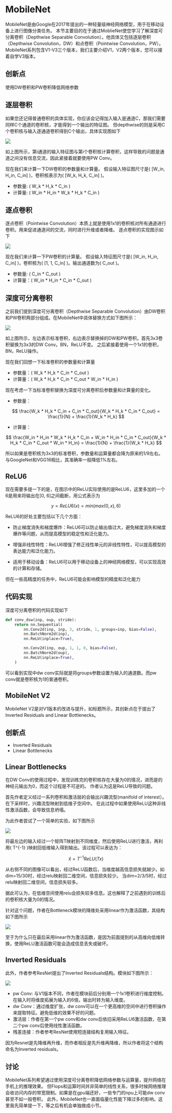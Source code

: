 # MobileNet

MobileNet是由Google在2017年提出的一种轻量级神经网络模型，用于在移动设备上进行图像分类任务。
本节主要目的在于通过MoblieNet使您学习了解深度可分离卷积（Depthwise Separable Convolution）。他具体又包括逐层卷积（Depthwise Convolution，DW）和点卷积（Pointwise Convolution，PW）。
MobileNet系列包含V1-V3三个版本，我们主要介绍V1，V2两个版本，您可以接着自学V3版本。

## 创新点

使用DW卷积和PW卷积降低网络参数

## 逐层卷积

如果您还记得普通卷积的具体实现，你应该会记得加入输入是通道C，那我们需要同样C个通道的卷积核，才能得到一个输出的特征图。
但depthwise的则是采用C个卷积核与输入逐通道卷积得到C个输出，具体实现图如下

![](../img/03/07/dwconv.png)

如上图所示，第i通道的输入特征图与第i个卷积核计算卷积，这样导致的问题是通道之间没有信息交流，因此紧接着就要使用PW Conv。

现在我们来计算一下DW卷积的参数量和计算量。
假设输入特征图尺寸是\( [W_in, H_in, C_in] \)，卷积核表示为\( [W_k, H_k, C_in] \)。

- 参数量: \( W_k * H_k * C_in \)
- 计算量: \( W_in * H_in * W_k * H_k * C_in \)

## 逐点卷积

逐点卷积（Pointwise Convolution）本质上就是使用1x1的卷积核对所有通道进行卷积。用来促进通道间的交流，同时进行升维或者降维。
逐点卷积的实现图示如下

![](../img/03/07/pwconv.png)

现在我们来计算一下PW卷积的计算量。
假设输入特征图尺寸是\( [W_in, H_in, C_in] \)，卷积核为\( [1, 1, C_in] \)。输出通道数为\( C_out \)。

- 参数量: \( C_in * C_out \)
- 计算量：\( W_in * H_in * C_in * C_out \)

## 深度可分离卷积

之前我们提到深度可分离卷积（Depthwise Separable Convolution）由DW卷积和PW卷积两部分组成。在MobileNet中具体替换方式如下图所示：

![](../img/03/07/dswconv.jpg)

如上图所示，左边表示标准卷积，右边表示替换掉的DW和PW卷积。首先3x3卷积替换为3x3的DW Conv。BN，ReLU不变。
之后紧接着使用一个1x1的卷积，BN，ReLU操作。

现在我们回想一下标准卷积的参数量和计算量

- 参数量：\( W_k * H_k * C_in * C_out \)
- 计算量：\( W_k * H_k * C_in * C_out * W_in * H_in \)

现在考虑一下当标准卷积替换为深度可分离卷积后参数量和计算量的变化。

- 参数量：

$$  \frac{W_k * H_k * C_in + C_in * C_out}{W_k * H_k * C_in * C_out} = \frac{1}{N} + \frac{1}{W_k * H_k}  $$

- 计算量：

$$  \frac{W_in * H_in * W_k * H_k * C_in + W_in * H_in * C_in * C_out}{W_k * H_k * C_in * C_out * W_in * H_in} = \frac{1}{N} + \frac{1}{W_k * H_k}  $$

所以如果是卷积核为3x3的标准卷积，参数量和运算量都会降为原来的1/9左右。
与GoogleNet和VGG16相比，其准确率一般降低1%左右。


## ReLU6
现在需要多提一下的是，在图示中的ReLU实际使用的是ReLU6，这里多加的一个6是用来将输出在[0, 6]之间截断，用公式表示为

$$ y = ReLU6(x) = min(max(0, x), 6) $$

ReLU6的好处主要包括以下几个方面：

- 防止梯度消失和梯度爆炸：ReLU6可以防止输出值过大，避免梯度消失和梯度爆炸等问题，从而提高模型的稳定性和泛化能力。

- 增强非线性特性：ReLU6增强了修正线性单元的非线性特性，可以提高模型的表达能力和泛化能力。

- 适用于移动设备：ReLU6可以用于移动设备上的神经网络模型，可以实现高效的计算和存储。

但在一些高精度的任务中，ReLU6可能会影响模型的精度和泛化能力


## 代码实现
深度可分离卷积的代码实现如下

```python
def conv_dsw(inp, oup, stride):
    return nn.Sequential(
        nn.Conv2d(inp, inp, 3, stride, 1, groups=inp, bias=False),
        nn.BatchNorm2d(inp),
        nn.ReLU(inplace=True),

        nn.Conv2d(inp, oup, 1, 1, 0, bias=False),
        nn.BatchNorm2d(oup),
        nn.ReLU(inplace=True),
    )
```
可以看到实现中dw conv实际就是将groups参数设置为输入的通道数。而pw conv就是卷积核为1的普通卷积。

## MobileNet V2

MobileNet V2是对V1版本的改进与提升，如标题所示，其创新点在于提出了Inverted Residuals and Linear Bottlenecks。

## 创新点

- Inverted Residuals
- Linear Bottlenecks

## Linear Bottlenecks

在DW Conv的使用过程中，发现训练完的卷积核存在大量为0的情况，进而是的神经元输出为0，而这个过程是不可逆的。
作者认为这是ReLU导致的问题。

首先作者定义经过一系列卷积和激活层的会输出兴趣流型(manifold of interest）。在下采样时，兴趣流型映射到低维子空间中。
在此过程中如果使用ReLU这种非线性激活函数，会导致信息坍塌。

为此作者尝试了一个简单的实验，如下图所示

![](../img/03/07/ReluDim.jpg)

将最左边的输入经过一个矩阵T映射到不同维度，然后使用ReLU进行激活，再利用\( T^{-1} \)映射回低维输入得到输出。该过程可以表达为：

$$ \hat{x} = T^{-1}ReLU(Tx) $$

从右侧不同的图像可以看出，经过ReLU函数后，当维度越高信息损失就越少。如dim=15/30时，经过relu映射回二维空间，信息损失较少。
当dim=2/3/5时，经过relu映射回二维空间，信息损失较多。

据此可认为，在低维空间使用relu会损失较多信息。这也解释了之前遇到的训练后的卷积核大量为0的情况。

针对这个问题，作者在Bottleneck模块的降维处采用linear作为激活函数，其结构如下图所示

![](../img/03/07/linearBottoneck.jpg)

至于为什么只在最后采用linear作为激活函数，是因为前面提到的从高维向低维转换，使用ReLU激活函数可能会造成信息丢失或破坏。

##  Inverted Residuals

此外，作者参考ResNet提出了Inverted Residuals结构。模块如下图所示：

![](../img/03/07/inversedRes.jpg)

- pw Conv: 与V1版本不同，作者在模块前后分别用一个1x1卷积进行维度控制。在输入时将维度拓展为输入的6倍，输出时转为输入维度。
- dw Conv：通过维度扩张，dw conv可以在一个更高维的空间中进行卷积操作来提取特征。避免低维的效果不好的问题。
- 激活层：作者在第一个pw conv和dw conv后依旧采用ReLU6激活函数，在第二个pw conv后使用线性激活函数。
- 残差连接：作者参考ResNet使用短连接结构复用输入特征。

因为Resnet是先降维再升维，而作者相反是先升维再降维，所以作者将这个结构命名为Inverted residuals。


## 讨论

MobileNet系列希望通过使用深度可分离卷积降低网络参数与运算量，提升网络在手机上的推理效果。
但Flops和运算时间并非简单的线性关系，很多时候网络推理会收访问内存的带宽限制。如果是在gpu端还好，一些专门的npu上可能dw conv甚至不如一般卷积。
此外，MobileNet也一直面临量化性能下降过多的影响。这里我先简单提一下，等之后有机会单独做成小节。














